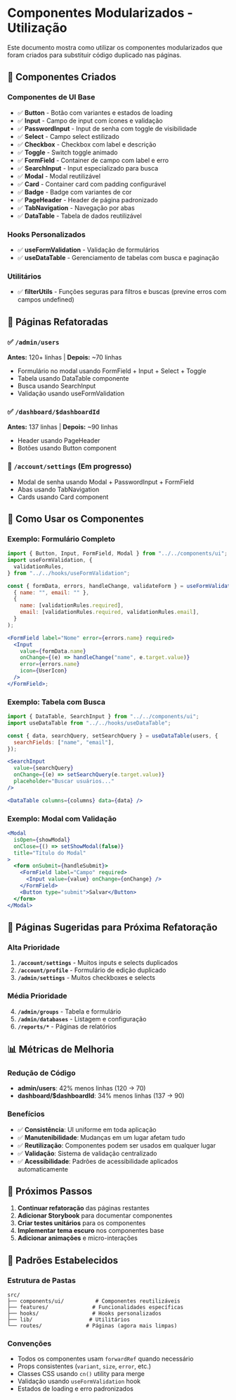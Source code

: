 # Componentes Modularizados - Utilização

Este documento mostra como utilizar os componentes modularizados que foram criados para substituir código duplicado nas páginas.

## 🎯 Componentes Criados

### Componentes de UI Base

- ✅ **Button** - Botão com variantes e estados de loading
- ✅ **Input** - Campo de input com ícones e validação
- ✅ **PasswordInput** - Input de senha com toggle de visibilidade
- ✅ **Select** - Campo select estilizado
- ✅ **Checkbox** - Checkbox com label e descrição
- ✅ **Toggle** - Switch toggle animado
- ✅ **FormField** - Container de campo com label e erro
- ✅ **SearchInput** - Input especializado para busca
- ✅ **Modal** - Modal reutilizável
- ✅ **Card** - Container card com padding configurável
- ✅ **Badge** - Badge com variantes de cor
- ✅ **PageHeader** - Header de página padronizado
- ✅ **TabNavigation** - Navegação por abas
- ✅ **DataTable** - Tabela de dados reutilizável

### Hooks Personalizados

- ✅ **useFormValidation** - Validação de formulários
- ✅ **useDataTable** - Gerenciamento de tabelas com busca e paginação

### Utilitários

- ✅ **filterUtils** - Funções seguras para filtros e buscas (previne erros com campos undefined)

## 🔄 Páginas Refatoradas

### ✅ `/admin/users`

**Antes:** 120+ linhas | **Depois:** ~70 linhas

- Formulário no modal usando FormField + Input + Select + Toggle
- Tabela usando DataTable componente
- Busca usando SearchInput
- Validação usando useFormValidation

### ✅ `/dashboard/$dashboardId`

**Antes:** 137 linhas | **Depois:** ~90 linhas

- Header usando PageHeader
- Botões usando Button component

### 🔧 `/account/settings` (Em progresso)

- Modal de senha usando Modal + PasswordInput + FormField
- Abas usando TabNavigation
- Cards usando Card component

## 📝 Como Usar os Componentes

### Exemplo: Formulário Completo

```jsx
import { Button, Input, FormField, Modal } from "../../components/ui";
import useFormValidation, {
  validationRules,
} from "../../hooks/useFormValidation";

const { formData, errors, handleChange, validateForm } = useFormValidation(
  { name: "", email: "" },
  {
    name: [validationRules.required],
    email: [validationRules.required, validationRules.email],
  }
);

<FormField label="Nome" error={errors.name} required>
  <Input
    value={formData.name}
    onChange={(e) => handleChange("name", e.target.value)}
    error={errors.name}
    icon={UserIcon}
  />
</FormField>;
```

### Exemplo: Tabela com Busca

```jsx
import { DataTable, SearchInput } from "../../components/ui";
import useDataTable from "../../hooks/useDataTable";

const { data, searchQuery, setSearchQuery } = useDataTable(users, {
  searchFields: ["name", "email"],
});

<SearchInput
  value={searchQuery}
  onChange={(e) => setSearchQuery(e.target.value)}
  placeholder="Buscar usuários..."
/>

<DataTable columns={columns} data={data} />
```

### Exemplo: Modal com Validação

```jsx
<Modal
  isOpen={showModal}
  onClose={() => setShowModal(false)}
  title="Título do Modal"
>
  <form onSubmit={handleSubmit}>
    <FormField label="Campo" required>
      <Input value={value} onChange={onChange} />
    </FormField>
    <Button type="submit">Salvar</Button>
  </form>
</Modal>
```

## 🎨 Páginas Sugeridas para Próxima Refatoração

### Alta Prioridade

1. **`/account/settings`** - Muitos inputs e selects duplicados
2. **`/account/profile`** - Formulário de edição duplicado
3. **`/admin/settings`** - Muitos checkboxes e selects

### Média Prioridade

4. **`/admin/groups`** - Tabela e formulário
5. **`/admin/databases`** - Listagem e configuração
6. **`/reports/*`** - Páginas de relatórios

## 📊 Métricas de Melhoria

### Redução de Código

- **admin/users**: 42% menos linhas (120 → 70)
- **dashboard/$dashboardId**: 34% menos linhas (137 → 90)

### Benefícios

- ✅ **Consistência**: UI uniforme em toda aplicação
- ✅ **Manutenibilidade**: Mudanças em um lugar afetam tudo
- ✅ **Reutilização**: Componentes podem ser usados em qualquer lugar
- ✅ **Validação**: Sistema de validação centralizado
- ✅ **Acessibilidade**: Padrões de acessibilidade aplicados automaticamente

## 🔧 Próximos Passos

1. **Continuar refatoração** das páginas restantes
2. **Adicionar Storybook** para documentar componentes
3. **Criar testes unitários** para os componentes
4. **Implementar tema escuro** nos componentes base
5. **Adicionar animações** e micro-interações

## 🎯 Padrões Estabelecidos

### Estrutura de Pastas

```
src/
├── components/ui/          # Componentes reutilizáveis
├── features/              # Funcionalidades específicas
├── hooks/                 # Hooks personalizados
├── lib/                  # Utilitários
└── routes/              # Páginas (agora mais limpas)
```

### Convenções

- Todos os componentes usam `forwardRef` quando necessário
- Props consistentes (`variant`, `size`, `error`, etc.)
- Classes CSS usando `cn()` utility para merge
- Validação usando `useFormValidation` hook
- Estados de loading e erro padronizados
